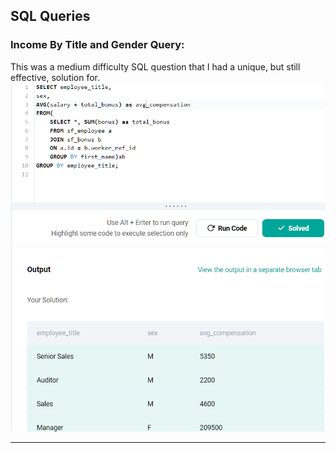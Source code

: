 ## SQL Queries 
### Income By Title and Gender Query:
This was a medium difficulty SQL question that I had a
unique, but still effective, solution for.
<img src="images/Sql-1.png?raw=true"/>


---

